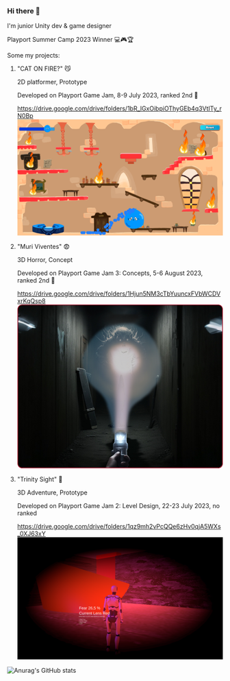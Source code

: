 ### Hi there 👋
I'm junior Unity dev & game designer

Playport Summer Camp 2023 Winner 💻🎮🏆

Some my projects:
1. "CAT ON FIRE?" 😼

    2D platformer, Prototype

    Developed on Playport Game Jam, 8-9 July 2023, ranked 2nd 🎉

   https://drive.google.com/drive/folders/1bR_lGxOibpiOThyGEb4q3VtITy_rN0Bp
   <img src="https://github.com/VityaAnimato/VityaAnimato/blob/main/cat%20on%20fire%20-%20shot.png" width="500">
   

3. "Muri Viventes" 😨 

   3D Horror, Concept

    Developed on Playport Game Jam 3: Concepts, 5-6 August 2023, ranked 2nd 🎉

   https://drive.google.com/drive/folders/1Hjun5NM3cTbYuuncxFVbWCDVxrKqQsp8
   <img src="https://github.com/VityaAnimato/VityaAnimato/blob/main/muri%20viventes%20-%20shot.PNG" width="500">

5. "Trinity Sight" 💎

   3D Adventure, Prototype

    Developed on Playport Game Jam 2: Level Design, 22-23 July 2023, no ranked
   
   https://drive.google.com/drive/folders/1qz9mh2vPcQQe6zHv0qjA5WXs_0XJ63xY
   <img src="https://github.com/VityaAnimato/VityaAnimato/blob/main/trinity%20sight%20-%20shot.png" width="500">

![Anurag's GitHub stats](https://github-readme-stats.vercel.app/api?username=VityaAnimato&show_icons=true&theme=transparent)

